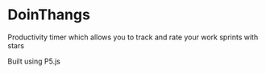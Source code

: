 # DoinThangs
Productivity timer which allows you to track and rate your work sprints with stars

Built using P5.js
